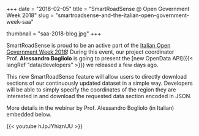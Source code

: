 +++
date = "2018-02-05"
title = "SmartRoadSense @ Open Government Week 2018"
slug = "smartroadsense-and-the-italian-open-government-week-saa"

thumbnail = "saa-2018-blog.jpg"
+++

SmartRoadSense is proud to be an active part of the [Italian Open Government Week 2018](http://open.gov.it/saa2018/?lang=en)!
During this event, our project coordinator Prof.&nbsp;**Alessandro Bogliolo** is going to present the [new OpenData API]({{< langRef "data/developers" >}}) we released a few days ago.

This new SmartRoadSense feature will allow users to directly download sections of our continuously updated dataset in a simple way.
Developers will be able to simply specify the coordinates of the region they are interested in and download the requested data section encoded in JSON.

More details in the webinar by Prof. Alessandro Bogliolo (in Italian) embedded below.

{{< youtube hJpJYhiznUU >}}
